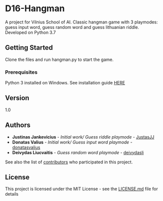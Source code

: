 # D16-Hangman

A project for Vilnius School of AI. Classic hangman game with 3 playmodes: guess input word, guess random word and guess lithuanian riddle. Developed on Python 3.7

## Getting Started

Clone the files and run hangman.py to start the game.

### Prerequisites

Python 3 installed on Windows. See installation guide [HERE](https://realpython.com/installing-python/)

## Version

1.0

## Authors

* **Justinas Jankevicius** - *Initial work/ Guess riddle playmode* - [JustasJJ](https://github.com/JustasJJ)
* **Donatas Valius** - *Initial work/ Guess input word playmode* - [donatasvalius](https://github.com/donatasvalius)
* **Deivydas Liucvaitis** - *Guess random word playmode* - [deivydasli](https://github.com/deivydasli)

See also the list of [contributors](https://github.com/JustasJJ/D16-Hangman/graphs/contributors) who participated in this project.

## License

This project is licensed under the MIT License - see the [LICENSE.md](LICENSE.md) file for details

